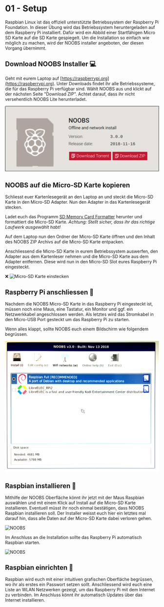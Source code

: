 # 01 - Setup

Raspbian Linux ist das offiziell unterstützte Betriebssystem der Raspberry Pi Foundation. In dieser Übung wird das Betriebssystem heruntergeladen auf dem Raspberry Pi installiert.
Dafür wird ein Abbild einer Startfähigen Micro SD Karte auf die SD Karte gespiegelt. Um die Installation so einfach wie möglich zu machen, wird der NOOBS installer angeboten, der diesen Vorgang übernimmt.

## Download NOOBS Installer :computer:

Geht mit eurem Laptop auf [https://raspberrypi.org](https://raspberrypi.org). Unter Downloads findet ihr alle Betriebssysteme, die für das Raspberry Pi verfügbar sind. Wählt NOOBS aus und klickt auf der nächsten Seite "Download ZIP". Achtet darauf, dass ihr nicht versehentlich NOOBS Lite herunterladet.

![Download NOOBS](download.jpg)

## NOOBS auf die Micro-SD Karte kopieren

Schliesst euer Kartenlesegerät an den Laptop an und steckt die Micro-SD Karte in den Micro-SD Adapter. Nun den Adapter in das Kartenlesegerät stecken.

Ladet euch das Programm [SD Memory Card Formatter](https://www.sdcard.org/downloads/formatter_4/index.html) herunter und formattiert die Micro-SD Karte. *Achtung: Stellt sicher, dass ihr das richtige Laufwerk ausgewählt habt!*

Auf dem Laptop nun den Ordner der Micro-SD Karte öffnen und den Inhalt des NOOBS ZIP Archivs auf die Micro-SD Karte entpacken.

Anschliessend die Micro-SD Karte in eurem Betriebssystem auswerfen, den Adapter aus dem Kartenleser nehmen und die Micro-SD Karte aus dem Adapter entfernen. Diese wird nun in den Micro-SD Slot eures Raspberry Pi eingesteckt.

:x: ![Micro-SD Karte einstecken](insert-micro-sd.jpg)

## Raspberry Pi anschliessen :grapes:

Nachdem die NOOBS Micro-SD Karte in das Raspberry Pi eingesteckt ist, müssen noch eine Maus, eine Tastatur, ein Monitor und ggf. ein Netzwerkkabel angeschlossen werden. Als letztes wird das Stromkabel in den Micro-USB Port gesteckt um das Raspberry Pi zu starten.

Wenn alles klappt, sollte NOOBS euch einem Bildschirm wie folgendem begrüssen.

![NOOBS](NOOBS.jpg)

## Raspbian installieren :grapes:

Mithilfe der NOOBS Oberfläche könnt ihr jetzt mit der Maus Raspbian auswählen und mit einem Klick auf Install auf die Micro-SD Karte installieren. Eventuell müsst ihr noch einmal bestätigen, dass NOOBS Raspbian installieren soll. Der Installer weisst euch hier ein letztes mal darauf hin, dass alle Daten auf der Micro-SD Karte dabei verloren gehen.

![NOOBS](NOOBS-installer-1.jpg)

Im Anschluss an die Installation sollte das Raspberry Pi automatisch Raspbian starten.

![NOOBS](NOOBS-installer-2.jpg)

## Raspbian einrichten :grapes:

Raspbian wird euch mit einer intuitiven grafischen Oberfläche begrüssen, wo ihr als erstes ein Passwort setzen sollt. Anschliessend wird euch eine Liste an WLAN Netzwerken gezeigt, um das Raspberry Pi mit dem Internet zu verbinden. Im Anschluss könnt ihr automatisch Updates über das Internet installieren.
